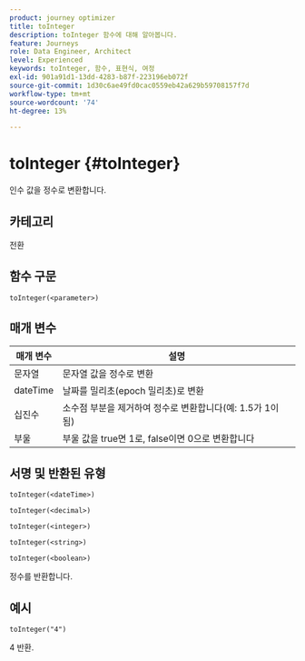 ```yaml
---
product: journey optimizer
title: toInteger
description: toInteger 함수에 대해 알아봅니다.
feature: Journeys
role: Data Engineer, Architect
level: Experienced
keywords: toInteger, 함수, 표현식, 여정
exl-id: 901a91d1-13dd-4283-b87f-223196eb072f
source-git-commit: 1d30c6ae49fd0cac0559eb42a629b59708157f7d
workflow-type: tm+mt
source-wordcount: '74'
ht-degree: 13%

---
```


# toInteger {#toInteger}

인수 값을 정수로 변환합니다.

## 카테고리

전환

## 함수 구문

`toInteger(<parameter>)`

## 매개 변수

| 매개 변수 | 설명 |
|--- |--- |
| 문자열 | 문자열 값을 정수로 변환 |
| dateTime | 날짜를 밀리초(epoch 밀리초)로 변환 |
| 십진수 | 소수점 부분을 제거하여 정수로 변환합니다(예: 1.5가 1이 됨) |
| 부울 | 부울 값을 true면 1로, false이면 0으로 변환합니다 |

## 서명 및 반환된 유형

`toInteger(<dateTime>)`

`toInteger(<decimal>)`

`toInteger(<integer>)`

`toInteger(<string>)`

`toInteger(<boolean>)`

정수를 반환합니다.

## 예시

`toInteger("4")`

4 반환.
